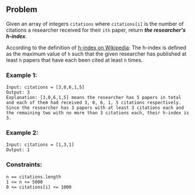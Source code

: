 ## Problem
Given an array of integers `citations` where `citations[i]` is the number of citations a researcher received for their `ith` paper, return ***the researcher's h-index***.

According to the definition of [h-index on Wikipedia](https://en.wikipedia.org/wiki/H-index): The h-index is defined as the maximum value of `h` such that the given researcher has published at least `h` papers that have each been cited at least `h` times.

 

### Example 1:

    Input: citations = [3,0,6,1,5]
    Output: 3
    Explanation: [3,0,6,1,5] means the researcher has 5 papers in total and each of them had received 3, 0, 6, 1, 5 citations respectively.
    Since the researcher has 3 papers with at least 3 citations each and the remaining two with no more than 3 citations each, their h-index is 3.

### Example 2:

    Input: citations = [1,3,1]
    Output: 1

 

### Constraints:

    n == citations.length
    1 <= n <= 5000
    0 <= citations[i] <= 1000


